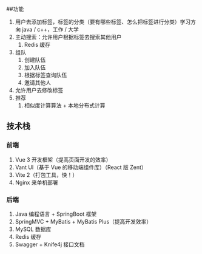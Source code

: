 ##功能 
1. 用户去添加标签，标签的分类（要有哪些标签、怎么把标签进行分类）学习方向 java / c++，工作 / 大学
2. 主动搜索：允许用户根据标签去搜索其他用户
   1. Redis 缓存
3. 组队
   1. 创建队伍
   2. 加入队伍
   3. 根据标签查询队伍
   4. 邀请其他人
4. 允许用户去修改标签
5. 推荐
   1. 相似度计算算法 + 本地分布式计算
## 技术栈
### 前端

1. Vue 3 开发框架（提高页面开发的效率）
2. Vant UI（基于 Vue 的移动端组件库）（React 版 Zent）
3. Vite 2（打包工具，快！）
4. Nginx 来单机部署



### 后端

1. Java 编程语言 + SpringBoot 框架
2. SpringMVC + MyBatis + MyBatis Plus（提高开发效率）
3. MySQL 数据库
4. Redis 缓存
5. Swagger + Knife4j 接口文档

